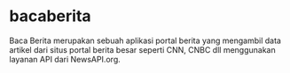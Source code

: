 # bacaberita
Baca Berita merupakan sebuah aplikasi portal berita yang mengambil data artikel dari situs portal berita besar seperti CNN, CNBC dll menggunakan layanan API dari NewsAPI.org.
